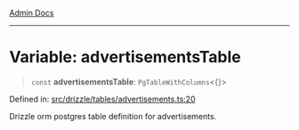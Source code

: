 [Admin Docs](/)

***

# Variable: advertisementsTable

> `const` **advertisementsTable**: `PgTableWithColumns`\<\{\}\>

Defined in: [src/drizzle/tables/advertisements.ts:20](https://github.com/syedali237/talawa-api/blob/aa4e819f67def774740606c7a534dc013cdfe393/src/drizzle/tables/advertisements.ts#L20)

Drizzle orm postgres table definition for advertisements.
